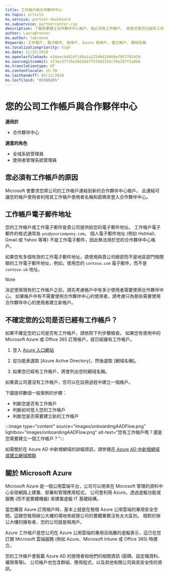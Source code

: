 ```yaml
---
title: 工作帳戶與合作夥伴中心
ms.topic: article
ms.service: partner-dashboard
ms.subservice: partnercenter-csp
description: 了解若要建立合作夥伴中心帳戶，就必須有工作帳戶。 檢查您是否已經有工作帳戶。
author: LauraBrenner
ms.author: labrenne
Keywords: 工作帳戶, 電子郵件, 租用戶, Azure 租用戶, 建立帳戶, 網域名稱
ms.localizationpriority: high
ms.date: 11/25/2019
ms.openlocfilehash: e34eecb482df140a1a225d0d28460ef957701d59
ms.sourcegitcommit: af3ecd7f35e5bb3b87f5f683335c76e287f2a9b8
ms.translationtype: HT
ms.contentlocale: zh-TW
ms.lasthandoff: 05/13/2020
ms.locfileid: "83369265"
---
```

# <a name="your-company-work-account-and-partner-center"></a>您的公司工作帳戶與合作夥伴中心  

**適用於**

- 合作夥伴中心

**適當的角色**

- 全域系統管理員
- 使用者管理系統管理員

## <a name="why-you-need-a-work-account"></a>您必須有工作帳戶的原因

Microsoft 會要求您將公司的工作帳戶連結到新的合作夥伴中心帳戶。 此連結可讓您的帳戶使用者利用其工作帳戶使用者名稱和密碼來登入合作夥伴中心。

## <a name="the-work-account-email-address"></a>工作帳戶電子郵件地址

您的工作帳戶或工作電子郵件是貴公司提供給您的電子郵件地址。 工作帳戶電子郵件的格式通常為 `you@yourcompany.com`。 個人電子郵件地址 (例如 Hotmail、Gmail 或 Yahoo 等等) 不是工作電子郵件，因此無法用於您的合作夥伴中心帳戶。

如果您有多個有效的工作電子郵件地址，請使用與貴公司總部而不是地區部門相關聯的工作電子郵件地址，例如，使用您的 `contoso.com` 電子郵件，而不是 `contoso.uk` 地址。

> [!NOTE]  
> 決定使用現有的工作帳戶之前，請先考慮帳戶中有多少使用者需要使用合作夥伴中心。 如果帳戶中有不需要使用合作夥伴中心的使用者，請考慮只為那些需要使用合作夥伴中心的使用者建立新帳戶。

## <a name="not-sure-if-your-company-already-has-a-work-account"></a>不確定您的公司是否已經有工作帳戶？

如果不確定您的公司是否有工作帳戶，請依照下列步驟檢查。 如果您有使用中的 Microsoft Azure 或 Office 365 訂用帳戶，就已經擁有工作帳戶。

1. 登入 [Azure 入口網站](https://portal.azure.com)

2. 從功能表選取 [Azure Active Directory]，然後選取 [網域名稱]。

3. 如果您已經有工作帳戶，將會列出您的網域名稱。

如果貴公司還沒有工作帳戶，您可以在註冊過程中建立一個帳戶。

下圖提供數個一般案例的步驟：

- 判斷您是否有工作帳戶
- 判斷如何登入您的工作帳戶
- 判斷您是否需要建立新的工作帳戶

:::image type="content" source="images/onboardingAADFlow.png" lightbox="images/onboardingAADFlow.png" alt-text="您有工作帳戶嗎？還是您需要建立一個工作帳戶？":::

如需關於在 Azure AD 中新增網域的詳細資訊，請參閱[在 Azure AD 中新增網域或建立網域關聯](https://docs.microsoft.com/azure/active-directory/active-directory-add-domain)

## <a name="about-microsoft-azure"></a>關於 Microsoft Azure

Microsoft Azure 是一個公用雲端平台，公司可以用來在 Microsoft 管理的資料中心全球網路上建置、部署和管理應用程式。 公司會利用 Azure，透過虛擬功能或服務 (而不是實體機器) 來建置虛擬 IT 基礎結構。

當您購買 Azure 訂用帳戶時，基本上就是在租借 Azure 公用雲端的專用安全空間，這跟您租用辦公大樓的場地來經營公司的實體業務沒有太大區別。 相對於辦公大樓的擁有者，您的公司就是租用戶。

Azure 工作帳戶是您公司在 Azure 公用雲端的專用且隔離的虛擬表示，這已在您訂閱 Microsoft 雲端服務 (例如 Azure、Microsoft Intune 或 Office 365) 時建立。

您的工作帳戶會裝載 Azure AD 的使用者和他們的相關資訊 (密碼、設定檔資料、權限等等)。 公司帳戶也包含群組、應用程式，以及其他有關公司與其安全性的資訊。
